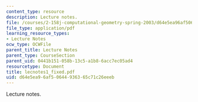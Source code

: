 ```yaml
---
content_type: resource
description: Lecture notes.
file: /courses/2-158j-computational-geometry-spring-2003/d64e5ea96af50644936365c71c26eeeb_lecnotes1_fixed.pdf
file_type: application/pdf
learning_resource_types:
- Lecture Notes
ocw_type: OCWFile
parent_title: Lecture Notes
parent_type: CourseSection
parent_uid: 0441b151-058b-13c5-a1b8-6acc7ec05ad4
resourcetype: Document
title: lecnotes1_fixed.pdf
uid: d64e5ea9-6af5-0644-9363-65c71c26eeeb
---
```

Lecture notes.

